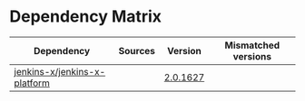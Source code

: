 # Dependency Matrix

Dependency | Sources | Version | Mismatched versions
---------- | ------- | ------- | -------------------
[jenkins-x/jenkins-x-platform](https://github.com/jenkins-x/jenkins-x-platform) |  | [2.0.1627](https://github.com/jenkins-x/jenkins-x-platform/releases/tag/v2.0.1627) | 
